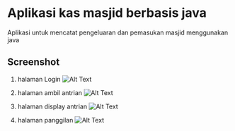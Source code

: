 # Aplikasi kas masjid berbasis java
Aplikasi untuk mencatat pengeluaran dan pemasukan masjid menggunakan java

## Screenshot

1. halaman Login
![Alt Text](images/login.png)

2. halaman ambil antrian
![Alt Text](images/ambil_antrian.png)

3. halaman display antrian
![Alt Text](images/display_antrian.png)

4. halaman panggilan
![Alt Text](images/panggilan.png)